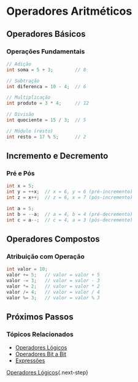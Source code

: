 # Operadores Aritméticos

## Operadores Básicos

### Operações Fundamentais
```java
// Adição
int soma = 5 + 3;        // 8

// Subtração
int diferenca = 10 - 4;  // 6

// Multiplicação
int produto = 3 * 4;     // 12

// Divisão
int quociente = 15 / 3;  // 5

// Módulo (resto)
int resto = 17 % 5;      // 2
```

## Incremento e Decremento

### Pré e Pós
```java
int x = 5;
int y = ++x;  // x = 6, y = 6 (pré-incremento)
int z = x++;  // z = 6, x = 7 (pós-incremento)

int a = 5;
int b = --a;  // a = 4, b = 4 (pré-decremento)
int c = a--;  // c = 4, a = 3 (pós-decremento)
```

## Operadores Compostos

### Atribuição com Operação
```java
int valor = 10;
valor += 5;   // valor = valor + 5
valor -= 3;   // valor = valor - 3
valor *= 2;   // valor = valor * 2
valor /= 4;   // valor = valor / 4
valor %= 3;   // valor = valor % 3
```

## Próximos Passos

### Tópicos Relacionados
- [Operadores Lógicos](logical.md)
- [Operadores Bit a Bit](bitwise.md)
- [Expressões](expressions.md)

[Operadores Lógicos](logical.md){.next-step}